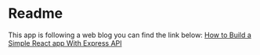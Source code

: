 # Readme

This app is following a web blog you can find the link below:
[How to Build a Simple React app With Express API](https://blog.alexdevero.com/build-react-app-express-api/)
